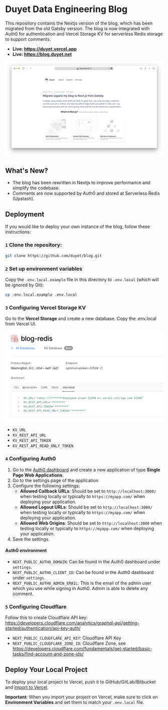# Duyet Data Engineering Blog

This repository contains the Nextjs version of the blog, which has been migrated from the old Gatsby version.
The blog is now integrated with Auth0 for authentication and Vercel Storage KV for serverless Redis storage to support comments.

- **Live: https://duyet.vercel.app**
- **Live: https://blog.duyet.net**

![](./.github/screenshot/screenshot.png)

## What's New?

- The blog has been rewritten in Nextjs to improve performance and simplify the codebase.
- Comments are now supported by Auth0 and stored at Serverless Redis (Upstash).

## Deployment

If you would like to deploy your own instance of the blog, follow these instructions:

### `1` Clone the repository:

```bash
git clone https://github.com/duyet/blog.git
```

### `2` Set up environment variables

Copy the `.env.local.example` file in this directory to `.env.local` (which will be ignored by Git):

```bash
cp .env.local.example .env.local
```

### `3` Configuring Vercel Storage KV

Go to the **Vercel Storage** and create a new database. Copy the .env.local from Vercel UI.

![](./.github/screenshot/kv.png)

- `KV_URL`
- `KV_REST_API_URL`
- `KV_REST_API_TOKEN`
- `KV_REST_API_READ_ONLY_TOKEN`

### `4` Configuring Auth0

1. Go to the [Auth0 dashboard](https://manage.auth0.com/) and create a new application of type **Single Page Web
   Applications**.
2. Go to the settings page of the application
3. Configure the following settings:
   - **Allowed Callback URLs**: Should be set to `http://localhost:3000/` when testing locally or typically
     to `https://myapp.com/` when deploying your application.
   - **Allowed Logout URLs**: Should be set to `http://localhost:3000/` when testing locally or typically
     to `https://myapp.com/` when deploying your application.
   - **Allowed Web Origins**: Should be set to `http://localhost:3000` when testing locally or typically
     to `https://myapp.com/` when deploying your application.
4. Save the settings.

#### Auth0 environment

- `NEXT_PUBLIC_AUTH0_DOMAIN`: Can be found in the Auth0 dashboard under `settings`.
- `NEXT_PUBLIC_AUTH0_CLIENT_ID`: Can be found in the Auth0 dashboard under `settings`.
- `NEXT_PUBLIC_AUTH0_ADMIN_EMAIL`: This is the email of the admin user which you use while signing in Auth0. Admin is able to delete any comment.

### `5` Configuring Cloudflare

Follow this to create Cloudflare API key:
https://developers.cloudflare.com/analytics/graphql-api/getting-started/authentication/api-key-auth/

- `NEXT_PUBLIC_CLOUDFLARE_API_KEY`: Cloudflare API Key
- `NEXT_PUBLIC_CLOUDFLARE_ZONE_ID`: Cloudflare Zone, see https://developers.cloudflare.com/fundamentals/get-started/basic-tasks/find-account-and-zone-ids/

## Deploy Your Local Project

To deploy your local project to Vercel, push it to GitHub/GitLab/Bitbucket
and [import to Vercel](https://vercel.com/new?utm_source=github&utm_medium=readme&utm_campaign=upstash-roadmap).

**Important**: When you import your project on Vercel, make sure to click on **Environment Variables** and set them to
match your `.env.local` file.
